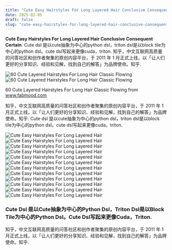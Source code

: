 ```yaml
---
title: "Cute Easy Hairstyles For Long Layered Hair Conclusive Consequent Certain"
date: 2025-02-05
draft: false
slug: "cute-easy-hairstyles-for-long-layered-hair-conclusive-consequent-certain" 
---
```


**Cute Easy Hairstyles For Long Layered Hair Conclusive Consequent Certain**. Cute dsl 是以cute抽象为中心的python dsl，triton dsl是以block tile为中心的python dsl。cute dsl写起来更像cuda，triton. 知乎，中文互联网高质量的问答社区和创作者聚集的原创内容平台，于 2011 年 1 月正式上线，以「让人们更好的分享知识、经验和见解，找到自己的解答」为品牌使命。知乎.

![60 Cute Layered Hairstyles For Long Hair Classic Flowing](https://www.fabmood.com/inspiration/wp-content/uploads/2024/08/825285.jpg)![60 Cute Layered Hairstyles For Long Hair Classic Flowing](https://www.fabmood.com/inspiration/wp-content/uploads/2024/08/825285.jpg)

60 Cute Layered Hairstyles For Long Hair Classic Flowing from www.fabmood.com

知乎，中文互联网高质量的问答社区和创作者聚集的原创内容平台，于 2011 年 1 月正式上线，以「让人们更好的分享知识、经验和见解，找到自己的解答」为品牌使命。知乎. Cute dsl 是以cute抽象为中心的python dsl，triton dsl是以block tile为中心的python dsl。cute dsl写起来更像cuda，triton.

![Cute Easy Hairstyles For Long Layered Hair ](https://www.fabmood.com/inspiration/wp-content/uploads/2024/08/638525.jpg " 60 Cute Layered Hairstyles For Long Hair Ash Brown Long Layers with")![Cute Easy Hairstyles For Long Layered Hair ](https://www.capellistyle.it/wp-content/uploads/2016/11/4-layered-haircut-for-long-fine-hair.jpg " 4layeredhaircutforlongfinehair CapelliStyle")![Cute Easy Hairstyles For Long Layered Hair ](https://content.latest-hairstyles.com/wp-content/uploads/layered-u-shaped-cut.jpg " 32 Hottest Layered Hairstyles and Cuts for Long Hair")![Cute Easy Hairstyles For Long Layered Hair ](https://www.fabmood.com/inspiration/wp-content/uploads/2024/08/417528.jpg " 60 Cute Layered Hairstyles For Long Hair FaceFraming Layered Blonde")![Cute Easy Hairstyles For Long Layered Hair ](https://www.hairstyleslife.com/wp-content/uploads/2021/05/Layered-Long-Hairstyles-2021-2022-1.jpeg " 25 Textured Layered Long Hairstyles for 20212022")![Cute Easy Hairstyles For Long Layered Hair ](https://www.itakeyou.co.uk/idea/wp-content/uploads/2023/07/haircut-6.jpg " 40 Long Layered Haircuts To Try Right Now Layered + Bangs + highlights")![Cute Easy Hairstyles For Long Layered Hair ](http://fashiondaily.org/wp-content/uploads/2017/01/e84552512156cad19f5f6b2ac84c1d0c.jpg " 12 Best Long Haircuts for Long Layered Hair Fashion Daily")![Cute Easy Hairstyles For Long Layered Hair ](https://lovehairstyles.com/wp-content/uploads/2016/11/stylish-fun-long-layered-haircuts-medium-part-messy-golden-blonde-highlights.jpg " 50 Long Layered Haircuts You Want To Get Now")![Cute Easy Hairstyles For Long Layered Hair ](https://i1.wp.com/www.hadviser.com/wp-content/uploads/2019/01/38-long-layered-hairstyle-BiCoUxFALnb.jpg?resize=997%2C1190&ssl=1 " 50 NEW Long Haircuts and Long Hairstyles with Layers for 2021")![Cute Easy Hairstyles For Long Layered Hair ](https://i.pinimg.com/originals/8c/f1/67/8cf1679df791f49ce6d3de39c2e25c0d.jpg " 80 Cute Layered Hairstyles and Cuts for Long Hair Really long hair")![Cute Easy Hairstyles For Long Layered Hair ](https://i1.wp.com/therighthairstyles.com/wp-content/uploads/2015/04/2-long-layered-haircut-with-eye-brow-grazing-bangs.jpg?resize=500%2C750&ssl=1 " 50 Cute Long Layered Haircuts with Bangs 2019")![Cute Easy Hairstyles For Long Layered Hair ](https://www.fabmood.com/inspiration/wp-content/uploads/2024/08/825285.jpg " 60 Cute Layered Hairstyles For Long Hair Classic Flowing")

### Cute Dsl 是以Cute抽象为中心的Python Dsl，Triton Dsl是以Block Tile为中心的Python Dsl。Cute Dsl写起来更像Cuda，Triton.

知乎，中文互联网高质量的问答社区和创作者聚集的原创内容平台，于 2011 年 1 月正式上线，以「让人们更好的分享知识、经验和见解，找到自己的解答」为品牌使命。知乎.